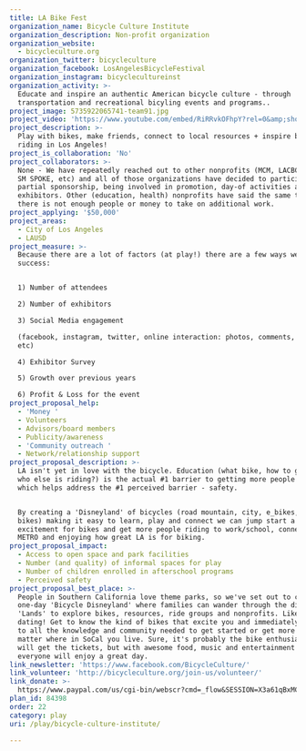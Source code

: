 ```yaml
---
title: LA Bike Fest
organization_name: Bicycle Culture Institute
organization_description: Non-profit organization
organization_website:
  - bicycleculture.org
organization_twitter: bicycleculture
organization_facebook: LosAngelesBicycleFestival
organization_instagram: bicyclecultureinst
organization_activity: >-
  Educate and inspire an authentic American bicycle culture - through
  transportation and recreational bicyling events and programs..
project_image: 5735922065741-team91.jpg
project_video: 'https://www.youtube.com/embed/RiRRvkOFhpY?rel=0&amp;showinfo=0'
project_description: >-
  Play with bikes, make friends, connect to local resources + inspire bicycle
  riding in Los Angeles!
project_is_collaboration: 'No'
project_collaborators: >-
  None - We have repeatedly reached out to other nonprofits (MCM, LACBC, ERBC,
  SM SPOKE, etc) and all of those organizations have decided to participate by
  partial sponsorship, being involved in promotion, day-of activities as
  exhibitors. Other (education, health) nonprofits have said the same thing:
  there is not enough people or money to take on additional work.
project_applying: '$50,000'
project_areas:
  - City of Los Angeles
  - LAUSD
project_measure: >-
  Because there are a lot of factors (at play!) there are a few ways we measure
  success:


  1) Number of attendees

  2) Number of exhibitors

  3) Social Media engagement 

  (facebook, instagram, twitter, online interaction: photos, comments, likes,
  etc)

  4) Exhibitor Survey

  5) Growth over previous years

  6) Profit & Loss for the event
project_proposal_help:
  - 'Money '
  - Volunteers
  - Advisors/board members
  - Publicity/awareness
  - 'Community outreach '
  - Network/relationship support
project_proposal_description: >-
  LA isn't yet in love with the bicycle. Education (what bike, how to get there,
  who else is riding?) is the actual #1 barrier to getting more people riding -
  which helps address the #1 perceived barrier - safety. 


  By creating a 'Disneyland' of bicycles (road mountain, city, e_bikes, family
  bikes) making it easy to learn, play and connect we can jump start a new
  excitement for bikes and get more people riding to work/school, connecting to
  METRO and enjoying how great LA is for biking.
project_proposal_impact:
  - Access to open space and park facilities
  - Number (and quality) of informal spaces for play
  - Number of children enrolled in afterschool programs
  - Perceived safety
project_proposal_best_place: >-
  People in Southern California love theme parks, so we've set out to create a
  one-day 'Bicycle Disneyland' where families can wander through the different
  'Lands' to explore bikes, resources, ride groups and nonprofits. Like speed
  dating! Get to know the kind of bikes that excite you and immediately connect
  to all the knowledge and community needed to get started or get more active no
  matter where in SoCal you live. Sure, it's probably the bike enthusiast that
  will get the tickets, but with awesome food, music and entertainment -
  everyone will enjoy a great day.
link_newsletter: 'https://www.facebook.com/BicycleCulture/'
link_volunteer: 'http://bicycleculture.org/join-us/volunteer/'
link_donate: >-
  https://www.paypal.com/us/cgi-bin/webscr?cmd=_flow&SESSION=X3a61qBxMCfogN5XRxVkAp2vyPHASfmaBJfPmsZNgykU6d_E37CFmm9JIIy&dispatch=5885d80a13c0db1f8e263663d3faee8d4fe1dd75ca3bd4f11d72275b28239088
plan_id: 84398
order: 22
category: play
uri: /play/bicycle-culture-institute/

---
```

